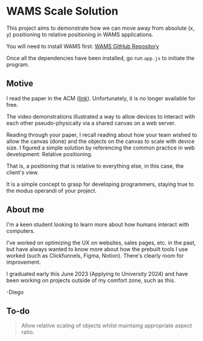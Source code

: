 **WAMS Scale Solution**
=========================================

This project aims to demonstrate how we can move away from absolute (x, y) positioning to relative positioning in WAMS applications.

You will need to install WAMS first: [WAMS GitHub Repository](https://github.com/hcilab/wams#installation)

Once all the dependencies have been installed, go run `app.js` to initiate the program.

Motive
-------------------------------------------

I read the paper in the ACM ([link](https://dl.acm.org/doi/abs/10.1145/3593236)). Unfortunately, it is no longer available for free.

The video demonstrations illustrated a way to allow devices to interact with each other pseudo-physically via a shared canvas on a web server.

Reading through your paper, I recall reading about how your team wished to allow the canvas (done) and the objects on the canvas to scale with device size. I figured a simple solution by referencing the common practice in web development: Relative positioning.

That is, a positioning that is relative to everything else, in this case, the client's view.

It is a simple concept to grasp for developing programmers, staying true to the modus operandi of your project.

**About me**
-------------------------------------------

I'm a keen student looking to learn more about how humans interact with computers.

I've worked on optimizing the UX on websites, sales pages, etc. in the past, but have always wanted to know more about how the prebuilt tools I use worked (such as Clickfunnels, Figma, Notion). There's clearly room for improvement.

I graduated early this June 2023 (Applying to University 2024) and have been working on projects outside of my comfort zone, such as this.

-Diego


To-do
-------------------------------------------
> Allow relative scaling of objects whilst maintaing appropriate aspect ratio.
